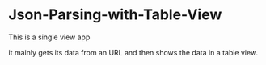# Json-Parsing-with-Table-View

This is a single view app

it mainly gets its data from an URL and then shows the data in a table view.

